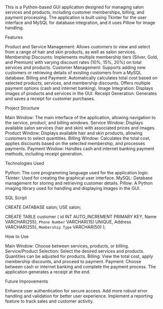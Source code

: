This is a Python-based GUI application designed for managing salon services and products, including customer memberships, billing, and payment processing. The application is built using Tkinter for the user interface and MySQL for database integration, and it uses Pillow for image handling.

Features

Product and Service Management: Allows customers to view and select from a range of hair and skin products, as well as salon services.
Membership Discounts: Implements multiple membership tiers (Silver, Gold, and Premium) with varying discount rates (10%, 15%, 20%) on total services and products.
Customer Management: Supports adding new customers or retrieving details of existing customers from a MySQL database.
Billing and Payment: Automatically calculates total cost based on selected products, services, and membership discounts. Offers multiple payment options (cash and internet banking).
Image Integration: Displays images of products and services in the GUI.
Receipt Generation: Generates and saves a receipt for customer purchases.

Project Structure

Main Window: The main interface of the application, allowing navigation to the service, product, and billing windows.
Service Window: Displays available salon services (hair and skin) with associated prices and images.
Product Window: Displays available hair and skin products, allowing customers to select quantities.
Billing Window: Calculates the total cost, applies discounts based on the selected membership, and processes payments.
Payment Window: Handles cash and internet banking payment methods, including receipt generation.

Technologies Used

Python: The core programming language used for the application logic.
Tkinter: Used for creating the graphical user interface.
MySQL: Database management for storing and retrieving customer details.
Pillow: A Python imaging library used for handling and displaying images in the GUI.

SQL Script

CREATE DATABASE salon;
USE salon;

CREATE TABLE customer (
  id INT AUTO_INCREMENT PRIMARY KEY,
  Name VARCHAR(255),
  `Phone Number` VARCHAR(15) UNIQUE,
  Address VARCHAR(255),
  `Membership Type` VARCHAR(50)
);

How to Use

Main Window: Choose between services, products, or billing.
Service/Product Selection: Select the desired services and products. Quantities can be adjusted for products.
Billing: View the total cost, apply membership discounts, and proceed to payment.
Payment: Choose between cash or internet banking and complete the payment process. The application generates a receipt at the end.

Future Improvements

Enhance user authentication for secure access.
Add more robust error handling and validation for better user experience.
Implement a reporting feature to track sales and customer activity.
